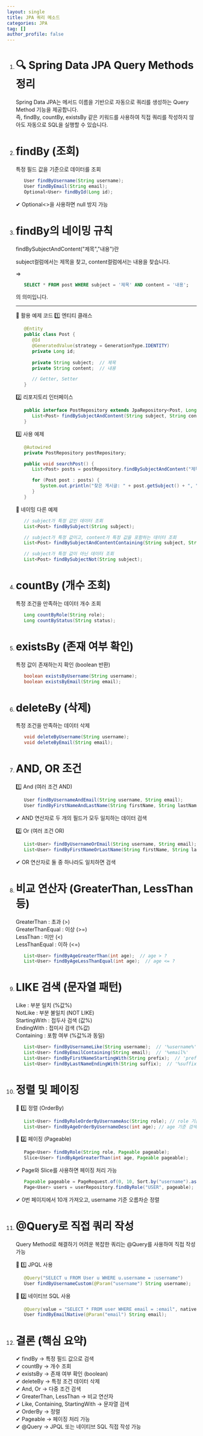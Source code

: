 ```yaml
---
layout: single
title: JPA 쿼리 메소드
categories: JPA
tag: []
author_profile: false
---
```

 
1. # 🔍 Spring Data JPA Query Methods 정리
   Spring Data JPA는 메서드 이름을 기반으로 자동으로 쿼리를 생성하는 Query Method 기능을 제공합니다.   
   즉, findBy, countBy, existsBy 같은 키워드를 사용하여 직접 쿼리를 작성하지 않아도 자동으로 SQL을 실행할 수 있습니다.   


1. # findBy (조회)
   특정 필드 값을 기준으로 데이터를 조회   
   ```java
      User findByUsername(String username);
      User findByEmail(String email);
      Optional<User> findById(Long id);
   ```   
   ✔ Optional<>을 사용하면 null 방지 가능   

1. # findBy의 네이밍 규칙

   findBySubjectAndContent("제목","내용")란

   subject컬럼에서는 제목을 찾고, content컬럼에서는 내용을 찾습니다.   

   =>
   ```sql
      SELECT * FROM post WHERE subject = '제목' AND content = '내용';
   ```   
   의 의미입니다.   

   <hr>
   
   🔹 활용 예제 코드
   1️⃣ 엔티티 클래스
   ```java
      @Entity
      public class Post {
         @Id
         @GeneratedValue(strategy = GenerationType.IDENTITY)
         private Long id;
         
         private String subject;  // 제목
         private String content;  // 내용

         // Getter, Setter
      }
   ```

   2️⃣ 리포지토리 인터페이스
   ```java
      public interface PostRepository extends JpaRepository<Post, Long> {
         List<Post> findBySubjectAndContent(String subject, String content);
      }
   ```   

   3️⃣ 사용 예제   
   ```java
      @Autowired
      private PostRepository postRepository;

      public void searchPost() {
         List<Post> posts = postRepository.findBySubjectAndContent("제목", "내용");

         for (Post post : posts) {
            System.out.println("찾은 게시글: " + post.getSubject() + ", " + post.getContent());
         }
      }
   ```

   🔹 네이밍 다른 예제   
   ```java
      // subject가 특정 값인 데이터 조회
      List<Post> findBySubject(String subject);

      // subject가 특정 값이고, content가 특정 값을 포함하는 데이터 조회
      List<Post> findBySubjectAndContentContaining(String subject, String keyword);

      // subject가 특정 값이 아닌 데이터 조회
      List<Post> findBySubjectNot(String subject);
   ```


1. # countBy (개수 조회)
   특정 조건을 만족하는 데이터 개수 조회   
   ```java
      Long countByRole(String role);
      Long countByStatus(String status);
   ```

1. # existsBy (존재 여부 확인)
   특정 값이 존재하는지 확인 (boolean 반환)   
   ```java
      boolean existsByUsername(String username);
      boolean existsByEmail(String email);
   ```

1. # deleteBy (삭제)
   특정 조건을 만족하는 데이터 삭제   
   ```java
      void deleteByUsername(String username);
      void deleteByEmail(String email);
   ```

1. # AND, OR 조건
   1️⃣ And (여러 조건 AND)   
   ```java
      User findByUsernameAndEmail(String username, String email);
      User findByFirstNameAndLastName(String firstName, String lastName);
   ```   
   ✔ AND 연산자로 두 개의 필드가 모두 일치하는 데이터 검색   

   2️⃣ Or (여러 조건 OR)   
   ```java
      List<User> findByUsernameOrEmail(String username, String email);
      List<User> findByFirstNameOrLastName(String firstName, String lastName);
   ```
   ✔ OR 연산자로 둘 중 하나라도 일치하면 검색   

1. # 비교 연산자 (GreaterThan, LessThan 등)
   
   GreaterThan :	초과 (>)   
   GreaterThanEqual : 이상 (>=)   
   LessThan	: 미만 (<)   
   LessThanEqual : 이하 (<=)   
   ```java
      List<User> findByAgeGreaterThan(int age);  // age > ?
      List<User> findByAgeLessThanEqual(int age);  // age <= ?
   ```

1. # LIKE 검색 (문자열 패턴)
   Like : 부분 일치 (%값%)   
   NotLike : 부분 불일치 (NOT LIKE)   
   StartingWith : 접두사 검색 (값%)   
   EndingWith : 접미사 검색 (%값)   
   Containing : 포함 여부 (%값%과 동일)   
   
   ```java
      List<User> findByUsernameLike(String username);  // '%username%'
      List<User> findByEmailContaining(String email);  // '%email%'
      List<User> findByFirstNameStartingWith(String prefix);  // 'prefix%'
      List<User> findByLastNameEndingWith(String suffix);  // '%suffix'
   ```

1. # 정렬 및 페이징
   📌 1️⃣ 정렬 (OrderBy)   
   ```java
      List<User> findByRoleOrderByUsernameAsc(String role); // role 기준 검색 후 username 오름차순 정렬
      List<User> findByAgeOrderByUsernameDesc(int age); // age 기준 검색 후 username 내림차순 정렬
   ```

   📌 2️⃣ 페이징 (Pageable)   
   ```java
      Page<User> findByRole(String role, Pageable pageable);
      Slice<User> findByAgeGreaterThan(int age, Pageable pageable);
   ```
   ✔ Page와 Slice를 사용하면 페이징 처리 가능

   ```java
      Pageable pageable = PageRequest.of(0, 10, Sort.by("username").ascending());
      Page<User> users = userRepository.findByRole("USER", pageable);
   ```
   ✔ 0번 페이지에서 10개 가져오고, username 기준 오름차순 정렬   

1. # @Query로 직접 쿼리 작성
   Query Method로 해결하기 어려운 복잡한 쿼리는 @Query를 사용하여 직접 작성 가능   

   📌 1️⃣ JPQL 사용   
   ```java
      @Query("SELECT u FROM User u WHERE u.username = :username")
      User findByUsernameCustom(@Param("username") String username);
   ```

   📌 2️⃣ 네이티브 SQL 사용   
   ```java
      @Query(value = "SELECT * FROM user WHERE email = :email", nativeQuery = true)
      User findByEmailNative(@Param("email") String email);
   ```

1. # 결론 (핵심 요약)
   ✔ findBy → 특정 필드 값으로 검색   
   ✔ countBy → 개수 조회   
   ✔ existsBy → 존재 여부 확인 (boolean)   
   ✔ deleteBy → 특정 조건 데이터 삭제   
   ✔ And, Or → 다중 조건 검색   
   ✔ GreaterThan, LessThan → 비교 연산자   
   ✔ Like, Containing, StartingWith → 문자열 검색   
   ✔ OrderBy → 정렬   
   ✔ Pageable → 페이징 처리 가능   
   ✔ @Query → JPQL 또는 네이티브 SQL 직접 작성 가능   
